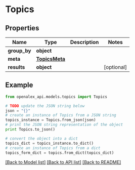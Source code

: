 # Topics


## Properties
Name | Type | Description | Notes
------------ | ------------- | ------------- | -------------
**group_by** | **object** |  | 
**meta** | [**TopicsMeta**](TopicsMeta.md) |  | 
**results** | **object** |  | [optional] 

## Example

```python
from openalex_api.models.topics import Topics

# TODO update the JSON string below
json = "{}"
# create an instance of Topics from a JSON string
topics_instance = Topics.from_json(json)
# print the JSON string representation of the object
print Topics.to_json()

# convert the object into a dict
topics_dict = topics_instance.to_dict()
# create an instance of Topics from a dict
topics_form_dict = topics.from_dict(topics_dict)
```
[[Back to Model list]](../README.md#documentation-for-models) [[Back to API list]](../README.md#documentation-for-api-endpoints) [[Back to README]](../README.md)


